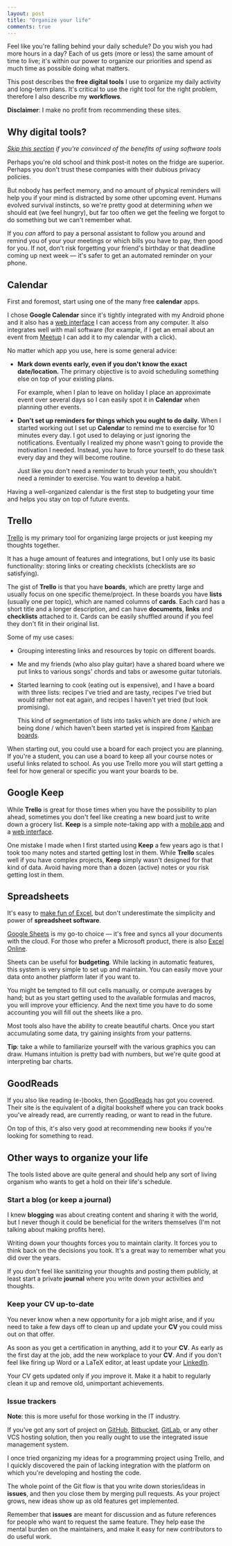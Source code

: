 ```yaml
---
layout: post
title: "Organize your life"
comments: true
---
```


Feel like you're falling behind your daily schedule? Do you wish you had more hours in a day? Each of us gets (more or less) the same amount of time to live; it's within our power to organize our priorities and spend as much time as possible doing what matters.

<!-- more -->

This post describes the **free digital tools** I use to organize my daily activity and long-term plans. It's critical to use the right tool for the right problem, therefore I also describe my **workflows**.

**Disclaimer**: I make no profit from recommending these sites.

## Why digital tools?

*[Skip this section](#calendar) if you're convinced of the benefits of using software tools*

Perhaps you're old school and think post-it notes on the fridge are superior. Perhaps you don't trust these companies with their dubious privacy policies.

But nobody has perfect memory, and no amount of physical reminders will help you if your mind is distracted by some other upcoming event. Humans evolved survival instincts, so we're pretty good at determining _when_ we should eat (we feel hungry), but far too often we get the feeling we forgot to do something but we can't remember what.

If you _can_ afford to pay a personal assistant to follow you around and remind you of your your meetings or which bills you have to pay, then good for you. If not, don't risk forgetting your friend's birthday or that deadline coming up next week &mdash; it's safer to get an automated reminder on your phone.

## Calendar

First and foremost, start using one of the many free **calendar** apps.

I chose **Google Calendar** since it's tightly integrated with my Android phone and it also has a [web interface](https://calendar.google.com/) I can access from any computer. It also integrates well with mail software (for example, if I get an email about an event from [Meetup](https://www.meetup.com/) I can add it to my calendar with a click).

No matter which app you use, here is some general advice:

- **Mark down events early, even if you don't know the exact date/location.** The primary objective is to avoid scheduling something else on top of your existing plans.

  For example, when I plan to leave on holiday I place an approximate event over several days so I can easily spot it in **Calendar** when planning other events.

- **Don't set up reminders for things which you ought to do daily.** When I started working out I set up **Calendar** to remind me to exercise for 10 minutes every day. I got used to delaying or just ignoring the notifications. Eventually I realized my phone wasn't going to provide the motivation I needed. Instead, you have to force yourself to do these task every day and they will become routine.

  Just like you don't need a reminder to brush your teeth, you shouldn't need a reminder to exercise. You want to develop a habit.

Having a well-organized calendar is the first step to budgeting your time and helps you stay on top of future events.

## Trello

[Trello](https://trello.com/) is my primary tool for organizing large projects or just keeping my thoughts together.

It has a huge amount of features and integrations, but I only use its basic functionality:  storing links or creating checklists (checklists are _so_ satisfying).

The gist of **Trello** is that you have **boards**, which are pretty large and usually focus on one specific theme/project. In these boards you have **lists** (usually one per topic), which are named columns of **cards**. Each card has a short title and a longer description, and can have **documents**, **links** and **checklists** attached to it. Cards can be easily shuffled around if you feel they don't fit in their original list.

Some of my use cases:

- Grouping interesting links and resources by topic on different boards.

- Me and my friends (who also play guitar) have a shared board where we put links to various songs' chords and tabs or awesome guitar tutorials.

- Started learning to cook (eating out is expensive), and I have a board with three lists: recipes I've tried and are tasty, recipes I've tried but would rather not eat again, and recipes I haven't yet tried (but look promising).

  This kind of segmentation of lists into tasks which are done / which are being done / which haven't been started yet is inspired from [Kanban boards](https://en.wikipedia.org/wiki/Kanban_board).

When starting out, you could use a board for each project you are planning. If you're a student, you can use a board to keep all your course notes or useful links related to school. As you use Trello more you will start getting a feel for how general or specific you want your boards to be.

## Google Keep

While **Trello** is great for those times when you have the possibility to plan ahead, sometimes you don't feel like creating a new board just to write down a grocery list. **Keep** is a simple note-taking app with a [mobile app](https://play.google.com/store/apps/details?id=com.google.android.keep) and a [web interface]([https://keep.google.com](https://keep.google.com/)).

One mistake I made when I first started using **Keep** a few years ago is that I took too many notes and started getting lost in them. While **Trello** scales well if you have complex projects, **Keep** simply wasn't designed for that kind of data. Avoid having more than a dozen (active) notes or you risk getting lost in them.

## Spreadsheets

It's easy to [make fun of Excel](https://www.youtube.com/watch?v=UBX2QQHlQ_I), but don't underestimate the simplicity and power of **spreadsheet software**.

[Google Sheets](https://www.google.com/sheets/about/) is my go-to choice &mdash; it's free and syncs all your documents with the cloud. For those who prefer a Microsoft product, there is also [Excel Online](https://office.live.com/start/Excel.aspx).

Sheets can be useful for **budgeting**. While lacking in automatic features, this system is very simple to set up and maintain. You can easily move your data onto another platform later if you want to.

You might be tempted to fill out cells manually, or compute averages by hand; but as you start getting used to the available formulas and macros, you will improve your efficiency. And the next time you have to do some accounting you will fill out the sheets like a pro.

Most tools also have the ability to create beautiful charts. Once you start accumulating some data, try gaining insights from your patterns.

**Tip**: take a while to familiarize yourself with the various graphics you can draw. Humans intuition is pretty bad with numbers, but we're quite good at interpreting bar charts.

## GoodReads

If you also like reading (e-)books, then [GoodReads](https://www.goodreads.com/) has got you covered. Their site is the equivalent of a digital bookshelf where you can track books you've already read, are currently reading, or want to read in the future.

On top of this, it's also very good at recommending new books if you're looking for something to read.

## Other ways to organize your life

The tools listed above are quite general and should help any sort of living organism who wants to get a hold on their life's schedule.

### Start a blog (or keep a journal)

I knew **blogging** was about creating content and sharing it with the world, but I never though it could be beneficial for the writers themselves (I'm not talking about making profits here).

Writing down your thoughts forces you to maintain clarity. It forces you to think back on the decisions you took. It's a great way to remember what you did over the years.

If you don't feel like sanitizing your thoughts and posting them publicly, at least start a private **journal** where you write down your activities and thoughts.

### Keep your CV up-to-date

You never know when a new opportunity for a job might arise, and if you need to take a few days off to clean up and update your **CV** you could miss out on that offer.

As soon as you get a certification in anything, add it to your **CV**. As early as the first day at the job, add the new workplace to your **CV**. And if you don't feel like firing up Word or a LaTeX editor, at least update your [LinkedIn](https://www.linkedin.com/).

Your CV gets updated only if _you_ improve it. Make it a habit to regularly clean it up and remove old, unimportant achievements.

### Issue trackers

**Note**: this is more useful for those working in the IT industry.

If you've got any sort of project on [GitHub](https://github.com/), [Bitbucket](https://bitbucket.org/), [GitLab](https://gitlab.com/), or any other VCS hosting solution, then you really ought to use the integrated issue management system.

I once tried organizing my ideas for a programming project using Trello, and I quickly discovered the pain of lacking integration with the platform on which you're developing and hosting the code.

The whole point of the Git flow is that you write down stories/ideas in **issues**, and then you close them by merging pull requests. As your project grows, new ideas show up as old features get implemented.

Remember that **issues** are meant for discussion and as future references for people who want to request the same feature. They help ease the mental burden on the maintainers, and make it easy for new contributors to do useful work.
